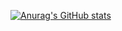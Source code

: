 [![Anurag's GitHub stats](https://github-readme-stats.vercel.app/api?username=Jungmin-Seo0527&show_icons=true&theme=cobalt)](https://github.com/anuraghazra/github-readme-stats)
